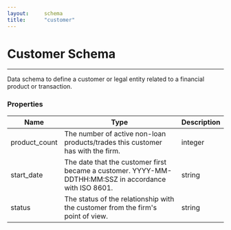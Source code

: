 ```yaml
---
layout:		schema
title:		"customer"
---
```


# Customer Schema

---

Data schema to define a customer or legal entity related to a financial product or transaction.

### Properties

Name | Type | Description
--- | --- | ---
product_count | The number of active non-loan products/trades this customer has with the firm. | integer 
start_date | The date that the customer first became a customer. YYYY-MM-DDTHH:MM:SSZ in accordance with ISO 8601. | string 
status | The status of the relationship with the customer from the firm's point of view. | string 
